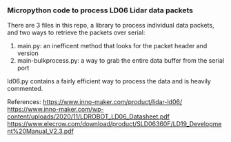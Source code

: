 ### Micropython code to process LD06 Lidar data packets
There are 3 files in this repo, a library to process individual data packets, and two ways to retrieve the packets over serial:

1. main.py: an inefficent method that looks for the packet header and version
2. main-bulkprocess.py: a way to grab the entire data buffer from the serial port

ld06.py contains a fairly efficient way to process the data and is heavily commented. 


References:
https://www.inno-maker.com/product/lidar-ld06/
https://www.inno-maker.com/wp-content/uploads/2020/11/LDROBOT_LD06_Datasheet.pdf
https://www.elecrow.com/download/product/SLD06360F/LD19_Development%20Manual_V2.3.pdf
